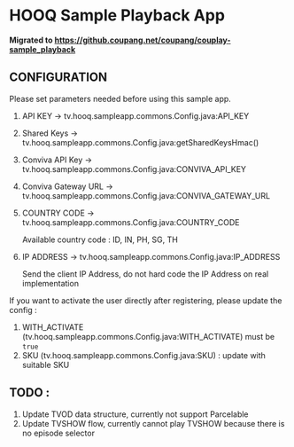 # HOOQ Sample Playback App

**Migrated to https://github.coupang.net/coupang/couplay-sample_playback**

##  CONFIGURATION
Please set parameters needed before using this sample app.
1. API KEY -> tv.hooq.sampleapp.commons.Config.java:API_KEY
2. Shared Keys -> tv.hooq.sampleapp.commons.Config.java:getSharedKeysHmac()
3. Conviva API Key -> tv.hooq.sampleapp.commons.Config.java:CONVIVA_API_KEY
4. Conviva Gateway URL -> tv.hooq.sampleapp.commons.Config.java:CONVIVA_GATEWAY_URL
5. COUNTRY CODE -> tv.hooq.sampleapp.commons.Config.java:COUNTRY_CODE

    Available country code : ID, IN, PH, SG, TH
6. IP ADDRESS -> tv.hooq.sampleapp.commons.Config.java:IP_ADDRESS

    Send the client IP Address, do not hard code the IP Address on real implementation

If you want to activate the user directly after registering, please update the config :
1. WITH_ACTIVATE (tv.hooq.sampleapp.commons.Config.java:WITH_ACTIVATE) must be `true`
2. SKU (tv.hooq.sampleapp.commons.Config.java:SKU) : update with suitable SKU


## TODO :
1. Update TVOD data structure, currently not support Parcelable
2. Update TVSHOW flow, currently cannot play TVSHOW because there is no episode selector
